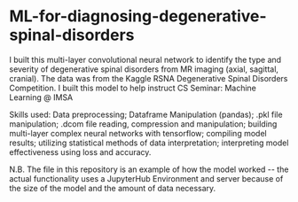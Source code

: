 # ML-for-diagnosing-degenerative-spinal-disorders
I built this multi-layer convolutional neural network to identify the type and severity of degenerative spinal disorders from MR imaging (axial, sagittal, cranial). The data was from the Kaggle RSNA Degenerative Spinal Disorders Competition. I built this model to help instruct CS Seminar: Machine Learning @ IMSA

Skills used: Data preprocessing; Dataframe Manipulation (pandas); .pkl file manipulation; .dcom file reading, compression and manipulation; building multi-layer complex neural networks with tensorflow; compiling model results; utilizing statistical methods of data interpretation; interpreting model effectiveness using loss and accuracy.

N.B. The file in this repository is an example of how the model worked -- the actual functionality uses a JupyterHub Environment and server because of the size of the model and the amount of data necessary.
